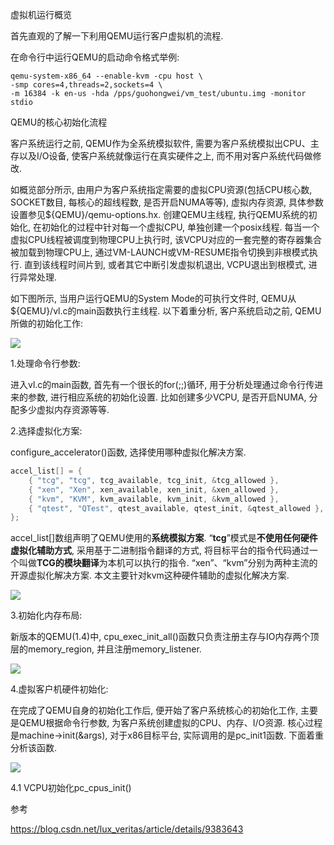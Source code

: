 
<!-- @import "[TOC]" {cmd="toc" depthFrom=1 depthTo=6 orderedList=false} -->

<!-- code_chunk_output -->



<!-- /code_chunk_output -->

虚拟机运行概览

首先直观的了解一下利用QEMU运行客户虚拟机的流程. 

在命令行中运行QEMU的启动命令格式举例: 

```
qemu-system-x86_64 --enable-kvm -cpu host \ 
-smp cores=4,threads=2,sockets=4 \
-m 16384 -k en-us -hda /pps/guohongwei/vm_test/ubuntu.img -monitor stdio
```

QEMU的核心初始化流程

客户系统运行之前, QEMU作为全系统模拟软件, 需要为客户系统模拟出CPU、主存以及I/O设备, 使客户系统就像运行在真实硬件之上, 而不用对客户系统代码做修改. 

如概览部分所示, 由用户为客户系统指定需要的虚拟CPU资源(包括CPU核心数, SOCKET数目, 每核心的超线程数, 是否开启NUMA等等), 虚拟内存资源, 具体参数设置参见${QEMU}/qemu-options.hx. 创建QEMU主线程, 执行QEMU系统的初始化, 在初始化的过程中针对每一个虚拟CPU, 单独创建一个posix线程. 每当一个虚拟CPU线程被调度到物理CPU上执行时, 该VCPU对应的一套完整的寄存器集合被加载到物理CPU上, 通过VM-LAUNCH或VM-RESUME指令切换到非根模式执行. 直到该线程时间片到, 或者其它中断引发虚拟机退出, VCPU退出到根模式, 进行异常处理. 

如下图所示, 当用户运行QEMU的System Mode的可执行文件时, QEMU从\${QEMU}/vl.c的main函数执行主线程. 以下着重分析, 客户系统启动之前, QEMU所做的初始化工作: 

![](./images/2019-06-02-13-19-10.png)

1.处理命令行参数: 

进入vl.c的main函数, 首先有一个很长的for(;;)循环, 用于分析处理通过命令行传进来的参数, 进行相应系统的初始化设置. 比如创建多少VCPU, 是否开启NUMA, 分配多少虚拟内存资源等等. 

2.选择虚拟化方案: 

configure\_accelerator()函数, 选择使用哪种虚拟化解决方案. 

```c
accel_list[] = {
    { "tcg", "tcg", tcg_available, tcg_init, &tcg_allowed },
    { "xen", "Xen", xen_available, xen_init, &xen_allowed },
    { "kvm", "KVM", kvm_available, kvm_init, &kvm_allowed },
    { "qtest", "QTest", qtest_available, qtest_init, &qtest_allowed },
};
```

accel\_list[]数组声明了QEMU使用的**系统模拟方案**. “**tcg**”模式是**不使用任何硬件虚拟化辅助方式**, 采用基于二进制指令翻译的方式, 将目标平台的指令代码通过一个叫做**TCG的模块翻译**为本机可以执行的指令. “xen”、“kvm”分别为两种主流的开源虚拟化解决方案. 本文主要针对kvm这种硬件辅助的虚拟化解决方案. 

![](./images/2019-06-02-13-27-47.png)

3.初始化内存布局: 

新版本的QEMU(1.4)中, cpu\_exec\_init\_all()函数只负责注册主存与IO内存两个顶层的memory\_region, 并且注册memory\_listener. 

![](./images/2019-06-02-13-29-50.png)

4.虚拟客户机硬件初始化: 

在完成了QEMU自身的初始化工作后, 便开始了客户系统核心的初始化工作, 主要是QEMU根据命令行参数, 为客户系统创建虚拟的CPU、内存、I/O资源. 核心过程是machine\->init(&args), 对于x86目标平台, 实际调用的是pc\_init1函数. 下面着重分析该函数. 

![](./images/2019-06-02-13-30-26.png)

4.1 VCPU初始化pc_cpus_init()





参考

https://blog.csdn.net/lux_veritas/article/details/9383643